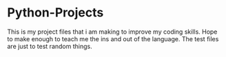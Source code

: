 # Python-Projects
This is my project  files that i am making to improve my coding skills. Hope to make enough to teach me the ins and out of the language.
The test files are just to test random things.

